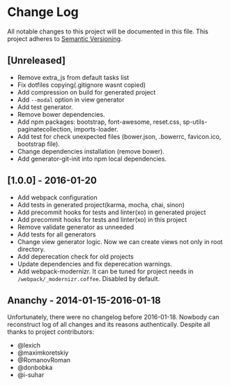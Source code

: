 # Change Log

All notable changes to this project will be documented in this file.
This project adheres to [Semantic Versioning](http://semver.org/).

## [Unreleased]
 - Remove extra_js from default tasks list
 - Fix dotfiles copying(.gitignore wasnt copied)
 - Add compression on build for generated project
 - Add `--modal` option in view generator
 - Add test generator.
 - Remove bower dependencies.
 - Add npm packages: bootstrap, font-awesome, reset.css, sp-utils-paginatecollection, imports-loader.
 - Add test for check unexpected files (bower.json, .bowerrc, favicon.ico, bootstrap file).
 - Change dependencies installation (remove bower).
 - Add generator-git-init into npm local dependencies.

## [1.0.0] - 2016-01-20
 - Add webpack configuration
 - Add tests in generated project(karma, mocha, chai, sinon)
 - Add precommit hooks for tests and linter(xo) in generated project
 - Add precommit hooks for tests and linter(xo) in this project
 - Remove validate generator as unneeded
 - Add tests for all generators
 - Change view generator logic. Now we can create views not only in root directory.
 - Add deperecation check for old projects
 - Update dependencies and fix deperecation warnings.
 - Add webpack-modernizr. It can be tuned for project needs in `/webpack/_modernizr.coffee`. Disabled by default.

## Ananchy - 2014-01-15-2016-01-18

Unfortunately, there were no changelog before 2016-01-18. Nowbody can reconstruct log of all changes and its reasons authentically. Despite all thanks to project contributors:
 - @lexich
 - @maximkoretskiy
 - @RomanovRoman
 - @donbobka
 - @i-suhar
